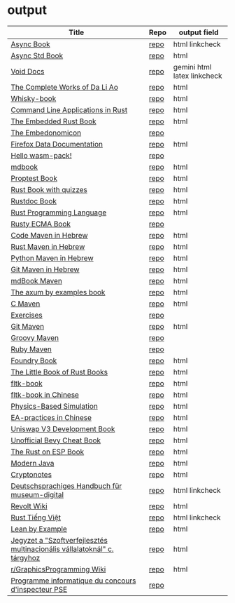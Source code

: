 # output

| Title | Repo | output field | 
|-------|------|-------------| 
| [Async Book](https://rust-lang.github.io/async-book/index.html) | [repo](https://github.com/rust-lang/async-book) | html linkcheck  | 
| [Async Std Book](https://book.async.rs/) | [repo](https://github.com/async-rs/async-std) | html  | 
| [Void Docs](https://docs.voidlinux.org/) | [repo](https://github.com/void-linux/void-docs) | gemini html latex linkcheck  | 
| [The Complete Works of Da Li Ao](https://whatot.github.io/leeao/index.html) | [repo](https://github.com/whatot/leeao) | html  | 
| [Whisky-book](https://docs.getwhisky.app/) | [repo](https://github.com/whisky-app/whisky-book) | html  | 
| [Command Line Applications in Rust](https://rust-cli.github.io/book/index.html) | [repo](https://github.com/rust-cli/book) | html  | 
| [The Embedded Rust Book](https://docs.rust-embedded.org/book/index.html) | [repo](https://github.com/rust-embedded/book) | html  | 
| [The Embedonomicon](https://docs.rust-embedded.org/embedonomicon/index.html) | [repo](https://github.com/rust-embedded/embedonomicon) |  | 
| [Firefox Data Documentation]() | [repo](https://github.com/mozilla/data-docs) | html  | 
| [Hello wasm-pack!](https://rustwasm.github.io/wasm-pack/book/) | [repo](https://github.com/rustwasm/wasm-pack) |  | 
| [mdbook](https://rust-lang.github.io/mdBook/) | [repo](https://github.com/rust-lang/mdbook) | html  | 
| [Proptest Book](https://altsysrq.github.io/proptest-book/intro.html) | [repo](https://github.com/proptest-rs/proptest) | html  | 
| [Rust Book with quizzes](https://rust-book.cs.brown.edu/) | [repo](https://github.com/cognitive-engineering-lab/rust-book) | html  | 
| [Rustdoc Book](https://doc.rust-lang.org/stable/rustdoc/) | [repo](https://github.com/rust-lang/rust) | html  | 
| [Rust Programming Language](https://doc.rust-lang.org/book/) | [repo](https://github.com/rust-lang/book) | html  | 
| [Rusty ECMA Book](https://rusty-ecma.github.io/rusty-ecma-book/) | [repo](https://github.com/rusty-ecma/rusty-ecma-book) |  | 
| [Code Maven in Hebrew](https://he.code-maven.com/) | [repo](https://github.com/szabgab/he.code-maven.com) | html  | 
| [Rust Maven in Hebrew](https://rust-he.code-maven.com/) | [repo](https://github.com/szabgab/rust-he.code-maven.com) | html  | 
| [Python Maven in Hebrew](https://python-he.code-maven.com/) | [repo](https://github.com/szabgab/python-he.code-maven.com) | html  | 
| [Git Maven in Hebrew](https://git-he.code-maven.com/) | [repo](https://github.com/szabgab/git-he.code-maven.com) | html  | 
| [mdBook Maven](https://mdbook.code-maven.com/) | [repo](https://github.com/szabgab/mdbook.code-maven.com) | html  | 
| [The axum by examples book](https://axum.code-maven.com/) | [repo](https://github.com/szabgab/axum) | html  | 
| [C Maven](https://c.code-maven.com/) | [repo](https://github.com/szabgab/c.code-maven.com) | html  | 
| [Exercises](https://exercises.code-maven.com/) | [repo](https://github.com/szabgab/exercises.code-maven.com) |  | 
| [Git Maven](https://git.code-maven.com/) | [repo](https://github.com/szabgab/git.code-maven.com) | html  | 
| [Groovy Maven](https://groovy.code-maven.com/) | [repo](https://github.com/szabgab/groovy.code-maven.com) |  | 
| [Ruby Maven](https://ruby.code-maven.com/) | [repo](https://github.com/szabgab/ruby.code-maven.com) |  | 
| [Foundry Book](https://book.getfoundry.sh/) | [repo](https://github.com/foundry-rs/book) | html  | 
| [The Little Book of Rust Books](https://lborb.github.io/book/) | [repo](https://github.com/lborb/book) | html  | 
| [fltk-book](https://fltk-rs.github.io/fltk-book/) | [repo](https://github.com/fltk-rs/fltk-book) | html  | 
| [fltk-book in Chinese](https://fltk.flatig.vip/) | [repo](https://github.com/flatigers/fltk-book-zh) | html  | 
| [Physics-Based Simulation]() | [repo](https://github.com/phys-sim-book/mdbook-src) | html  | 
| [EA-practices in Chinese]() | [repo](https://github.com/tonydeng/ea-practices) | html  | 
| [Uniswap V3 Development Book](https://uniswapv3book.com/) | [repo](https://github.com/jeiwan/uniswapv3-book) | html  | 
| [Unofficial Bevy Cheat Book](https://bevy-cheatbook.github.io/) | [repo](https://github.com/bevy-cheatbook/bevy-cheatbook) | html  | 
| [The Rust on ESP Book](https://docs.esp-rs.org/book/) | [repo](https://github.com/esp-rs/book) | html  | 
| [Modern Java](https://together-java.github.io/ModernJava/) | [repo](https://github.com/together-java/modernjava) | html  | 
| [Cryptonotes](https://crypto.erhant.me/) | [repo](https://github.com/erhant/crypto-notes) | html  | 
| [Deutschsprachiges Handbuch für museum-digital](https://de.handbook.museum-digital.info/) | [repo](https://github.com/museum-digital/handbook-de) | html linkcheck  | 
| [Revolt Wiki](https://developers.revolt.chat/) | [repo](https://github.com/revoltchat/wiki) | html  | 
| [Rust Tiếng Việt](https://rust-tieng-viet.github.io/) | [repo](https://github.com/rust-tieng-viet/rust-tieng-viet.github.io) | html linkcheck  | 
| [Lean by Example](https://lean-ja.github.io/lean-by-example/) | [repo](https://github.com/lean-ja/lean-by-example) | html  | 
| [Jegyzet a "Szoftverfejlesztés multinacionális vállalatoknál" c. tárgyhoz](https://szfmv2021-osz.github.io/handout/) | [repo](https://github.com/pintergreg/handout) | html  | 
| [r/GraphicsProgramming Wiki](https://cody-duncan.github.io/r-graphicsprogramming-wiki/) | [repo](https://github.com/cody-duncan/r-graphicsprogramming-wiki) | html  | 
| [Programme informatique du concours d'inspecteur PSE](https://mghrepo.github.io/pse-mdbook/) | [repo](https://github.com/mghrepo/pse-mdbook) |  | 

